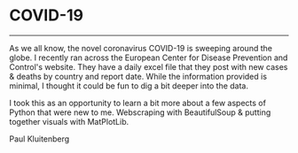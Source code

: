 # COVID-19
---------------
As we all know, the novel coronavirus COVID-19 is sweeping around the globe. I recently ran across the European Center for Disease
Prevention and Control's website. They have a daily excel file that they post with new cases & deaths by country and report date.
While the information provided is minimal, I thought it could be fun to dig a bit deeper into the data.

I took this as an opportunity to learn a bit more about a few aspects of Python that were new to me. Webscraping 
with BeautifulSoup & putting together visuals with MatPlotLib.

Paul Kluitenberg

